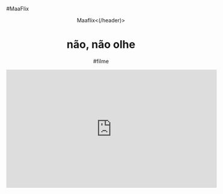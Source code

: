 #MaaFlix
<body>
<header>Maaflix<(/header)>
<h1>não, não olhe</h1>
<p>#filme</p>
<iframe width="560" height="315" src="https://www.youtube.com/embed/9ZG5IFCgpW0?si=Nm6w-q-nfPOjqcLQ" title="YouTube video player" frameborder="0" allow="accelerometer; autoplay; clipboard-write; encrypted-media; gyroscope; picture-in-picture; web-share" referrerpolicy="strict-origin-when-cross-origin" allowfullscreen></iframe>
</body>